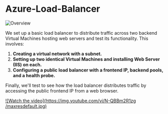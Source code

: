 # Azure-Load-Balancer
![Overview](https://i.imgur.com/wPOZXtx.jpg)

 We set up a basic load balancer to distribute traffic across two backend Virtual Machines hosting web servers and test its functionality. This involves:

1. **Creating a virtual network with a subnet.**
2. **Setting up two identical Virtual Machines and installing Web Server (IIS) on each.**
3. **Configuring a public load balancer with a frontend IP, backend pools, and a health probe.**

Finally, we'll test to see how the load balancer distributes traffic by accessing the public frontend IP from a web browser.

[![Watch the video](https://img.youtube.com/vi/N-QBBm2R1zg /maxresdefault.jpg)](https://youtu.be/N-QBBm2R1zg)
